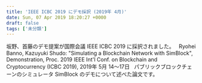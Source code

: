 ```yaml
---
title: 'IEEE ICBC 2019 にデモ採択 (2019年 4月)'
date: Sun, 07 Apr 2019 18:20:27 +0000
draft: false
tags: ['未分類']
---
```


坂野、首藤のデモ提案が国際会議 IEEE ICBC 2019 に採択されました。   Ryohei Banno, Kazuyuki Shudo: "Simulating a Blockchain Network with SimBlock", Demonstration, Proc. 2019 IEEE Int'l Conf. on Blockchain and Cryptocurrency (ICBC 2019), 2019年 5月 14～17日   パブリックブロックチェーンのシミュレータ SimBlock のデモについて述べた論文です。